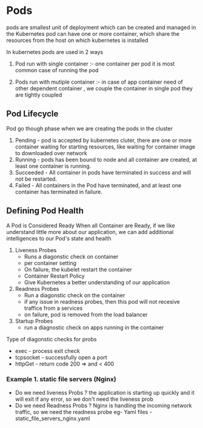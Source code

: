 # Pods
pods are smallest unit of deployment which can be created and managed in the Kubernetes 
pod can have one or more container, which share the resources from the host on which kubernetes is installed 

In kubernetes pods are used in 2 ways 

1. Pod run with single container :- one container per pod it is most common case of running the pod

2. Pods run with mutiple container :- in case of app container need of other dependent container , we couple the container in single pod they are tightly coupled 


## Pod Lifecycle 
Pod go though phase when we are creating the pods in the cluster 

1. Pending - pod is accepted by kubernetes cluter, there are one or more container waiting for starting resources, like waiting for container image to downloaded over network 
2. Running - pods has been bound to node and all container are created, at least one container is running. 
3. Succeeded - All container in pods have terminated in success and will not be restarted. 
4. Failed - All containers in the Pod have terminated, and at least one container has terminated in failure.

## Defining Pod Health 
A Pod is Considered Ready When all Container are Ready, if we like understand little more about our application, we can add additional intelligences to our Pod's state and health 

 1. Liveness Probes
    - Runs a diagonstic check on container 
    - per container setting
    - On failure, the kubelet restart the container
    - Container Restart Policy 
    - Give Kubernetes a better understanding of our application 
 2. Readness Probes
     - Run a diagonstic check on the container 
     - if any issue in readness probes, then this pod will not recesive traffice from a services 
     - on failure, pod is removed from the load balancer 
 3. Startup Probes 
    - run a diagnostic check on apps running in the container

Type of diagonstic checks for probs 
   - exec      - process exit check 
   - tcpsocket - successfully open a port 
   - httpGet   - return code 200 => and < 400 

### Example 1. static file servers (Nginx)

   - Do we need liveness Probs ?
    the application is starting up quickly and it will exit if any error, so we don't need the liveness prob 
   - Do we need Readness Probs ?
    Nginx is handling the incoming network traffic, so we need the readness probe 
   eg-
    Yaml files - static_file_servers_nginx.yaml 

 